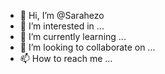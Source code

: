 - 👋 Hi, I’m @Sarahezo
- 👀 I’m interested in ...
- 🌱 I’m currently learning ...
- 💞️ I’m looking to collaborate on ...
- 📫 How to reach me ...

<!---
Sarahezo/Sarahezo is a ✨ special ✨ repository because its `README.md` (this file) appears on your GitHub profile.
You can click the Preview link to take a look at your changes.
--->
